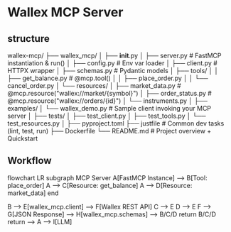 # Wallex MCP Server

## structure

wallex-mcp/
├── wallex_mcp/
│   ├── __init__.py
│   ├── server.py          # FastMCP instantiation & run()
│   ├── config.py          # Env var loader
│   ├── client.py          # HTTPX wrapper
│   ├── schemas.py         # Pydantic models
│   ├── tools/
│   │   ├── get_balance.py     # @mcp.tool()
│   │   ├── place_order.py
│   │   └── cancel_order.py
│   └── resources/
│       ├── market_data.py     # @mcp.resource("wallex://market/{symbol}")
│       ├── order_status.py    # @mcp.resource("wallex://orders/{id}")
│       └── instruments.py
│
├── examples/
│   └── wallex_demo.py     # Sample client invoking your MCP server
│
├── tests/
│   ├── test_client.py
│   ├── test_tools.py
│   └── test_resources.py
│
├── pyproject.toml
├── justfile              # Common dev tasks (lint, test, run)
├── Dockerfile
└── README.md             # Project overview + Quickstart

## Workflow

flowchart LR
  subgraph MCP Server
    A[FastMCP Instance] --> B[Tool: place_order]
    A --> C[Resource: get_balance]
    A --> D[Resource: market_data]
  end

  B --> E[wallex_mcp.client] --> F[Wallex REST API]
  C --> E
  D --> E
  F --> G[JSON Response] --> H[wallex_mcp.schemas] --> B/C/D return
  B/C/D return --> A --> I[LLM]

